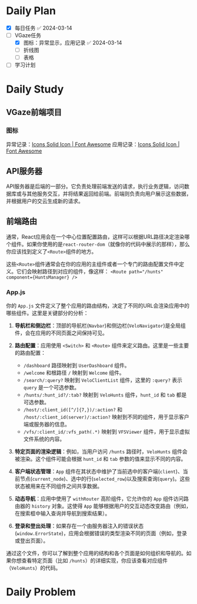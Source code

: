 # Daily Plan
- [x] 每日任务 ✅ 2024-03-14
- [ ] VGaze任务
	- [x] 图标：异常显示，应用记录 ✅ 2024-03-14
	- [ ] 折线图
	- [ ] 表格
- [ ] 学习计划
# Daily Study
## VGaze前端项目
### 图标
异常记录：[Icons Solid Icon | Font Awesome](https://fontawesome.com/v6/icons/circle-exclamation?f=classic&s=solid)
应用记录：[Icons Solid Icon | Font Awesome](https://fontawesome.com/v6/icons/desktop?f=classic&s=solid)
## API服务器
API服务器是后端的一部分。它负责处理前端发送的请求，执行业务逻辑，访问数据库或与其他服务交互，并将结果返回给前端。前端则负责向用户展示这些数据，并根据用户的交云生成新的请求。
## 前端路由
通常，React应用会在一个中心位置配置路由，这样可以根据URL路径决定渲染哪个组件。如果你使用的是`react-router-dom`（就像你的代码中展示的那样），那么你应该找到定义了`<Route>`组件的地方。

这些`<Route>`组件通常会在你的应用的主组件或者一个专门的路由配置文件中定义。它们会映射路径到对应的组件，像这样：
`<Route path="/hunts" component={HuntsManager} />`
### App.js
你的 `App.js` 文件定义了整个应用的路由结构，决定了不同的URL会渲染应用中的哪些组件。这里是关键部分的分析：

1. **导航栏和侧边栏**：顶部的导航栏(`Navbar`)和侧边栏(`VeloNavigator`)是全局组件，会在应用的不同页面之间保持可见。
    
2. **路由配置**：应用使用 `<Switch>` 和 `<Route>` 组件来定义路由。这里是一些主要的路由配置：
    
    - `/dashboard` 路径映射到 `UserDashboard` 组件。
    - `/welcome` 和根路径 `/` 映射到 `Welcome` 组件。
    - `/search/:query?` 映射到 `VeloClientList` 组件，这里的 `:query?` 表示 `query` 是一个可选参数。
    - `/hunts/:hunt_id?/:tab?` 映射到 `VeloHunts` 组件，`hunt_id` 和 `tab` 都是可选参数。
    - `/host/:client_id([^/]{7,})/:action?` 和 `/host/:client_id(server)/:action?` 映射到不同的组件，用于显示客户端或服务器的信息。
    - `/vfs/:client_id/:vfs_path(.*)` 映射到 `VFSViewer` 组件，用于显示虚拟文件系统的内容。
3. **特定页面的渲染逻辑**：例如，当用户访问 `/hunts` 路径时，`VeloHunts` 组件会被渲染。这个组件可能会根据 `hunt_id` 和 `tab` 参数的值来显示不同的内容。
    
4. **客户端状态管理**：`App` 组件在其状态中维护了当前选中的客户端(`client`)、当前节点(`current_node`)、选中的行(`selected_row`)以及搜索查询(`query`)。这些状态被用来在不同组件之间共享数据。
    
5. **动态导航**：应用中使用了 `withRouter` 高阶组件，它允许你的 `App` 组件访问路由器的 `history` 对象。这使得 `App` 能够根据用户的交互动态改变路由（例如，在搜索框中输入查询并导航到搜索结果）。
    
6. **登录和登出处理**：如果存在一个由服务器注入的错误状态(`window.ErrorState`)，应用会根据错误的类型渲染不同的页面（例如，登录或登出页面）。
    

通过这个文件，你可以了解到整个应用的结构和各个页面是如何组织和导航的。如果你想查看特定页面（比如 `/hunts`）的详细实现，你应该查看对应组件（`VeloHunts`）的代码。
# Daily Problem
